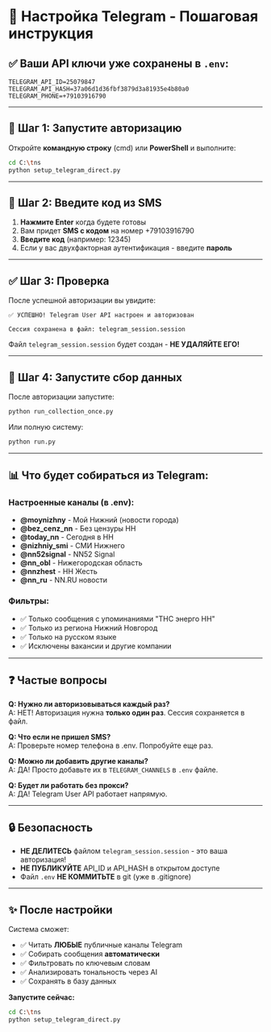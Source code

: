# 📱 Настройка Telegram - Пошаговая инструкция

## ✅ Ваши API ключи уже сохранены в `.env`:

```
TELEGRAM_API_ID=25079847
TELEGRAM_API_HASH=37a06d1d36fbf3879d3a81935e4b80a0
TELEGRAM_PHONE=+79103916790
```

---

## 🚀 Шаг 1: Запустите авторизацию

Откройте **командную строку** (cmd) или **PowerShell** и выполните:

```bash
cd C:\tns
python setup_telegram_direct.py
```

---

## 📱 Шаг 2: Введите код из SMS

1. **Нажмите Enter** когда будете готовы
2. Вам придет **SMS с кодом** на номер +79103916790
3. **Введите код** (например: 12345)
4. Если у вас двухфакторная аутентификация - введите **пароль**

---

## ✅ Шаг 3: Проверка

После успешной авторизации вы увидите:

```
✅ УСПЕШНО! Telegram User API настроен и авторизован

Сессия сохранена в файл: telegram_session.session
```

Файл `telegram_session.session` будет создан - **НЕ УДАЛЯЙТЕ ЕГО!**

---

## 🎯 Шаг 4: Запустите сбор данных

После авторизации запустите:

```bash
python run_collection_once.py
```

Или полную систему:

```bash
python run.py
```

---

## 📊 Что будет собираться из Telegram:

### Настроенные каналы (в .env):
- **@moynizhny** - Мой Нижний (новости города)
- **@bez_cenz_nn** - Без цензуры НН  
- **@today_nn** - Сегодня в НН
- **@nizhniy_smi** - СМИ Нижнего
- **@nn52signal** - NN52 Signal
- **@nn_obl** - Нижегородская область
- **@nnzhest** - НН Жесть
- **@nn_ru** - NN.RU новости

### Фильтры:
- ✅ Только сообщения с упоминаниями "ТНС энерго НН"
- ✅ Только из региона Нижний Новгород
- ✅ Только на русском языке
- ✅ Исключены вакансии и другие компании

---

## ❓ Частые вопросы

**Q: Нужно ли авторизовываться каждый раз?**  
A: НЕТ! Авторизация нужна **только один раз**. Сессия сохраняется в файл.

**Q: Что если не пришел SMS?**  
A: Проверьте номер телефона в .env. Попробуйте еще раз.

**Q: Можно ли добавить другие каналы?**  
A: ДА! Просто добавьте их в `TELEGRAM_CHANNELS` в `.env` файле.

**Q: Будет ли работать без прокси?**  
A: ДА! Telegram User API работает напрямую.

---

## 🔒 Безопасность

- **НЕ ДЕЛИТЕСЬ** файлом `telegram_session.session` - это ваша авторизация!
- **НЕ ПУБЛИКУЙТЕ** API_ID и API_HASH в открытом доступе
- Файл `.env` **НЕ КОММИТЬТЕ** в git (уже в .gitignore)

---

## ✨ После настройки

Система сможет:
- ✅ Читать **ЛЮБЫЕ** публичные каналы Telegram
- ✅ Собирать сообщения **автоматически**
- ✅ Фильтровать по ключевым словам
- ✅ Анализировать тональность через AI
- ✅ Сохранять в базу данных

**Запустите сейчас:**
```bash
cd C:\tns
python setup_telegram_direct.py
```
